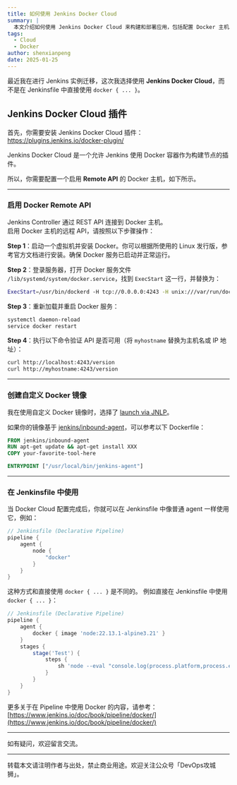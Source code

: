 ```yaml
---
title: 如何使用 Jenkins Docker Cloud
summary: |
  本文介绍如何使用 Jenkins Docker Cloud 来构建和部署应用，包括配置 Docker 主机以及创建自定义 Docker 镜像。
tags:
  - Cloud
  - Docker
author: shenxianpeng
date: 2025-01-25
---
```


最近我在进行 Jenkins 实例迁移，这次我选择使用 **Jenkins Docker Cloud**，而不是在 Jenkinsfile 中直接使用 `docker { ... }`。

## Jenkins Docker Cloud 插件

首先，你需要安装 Jenkins Docker Cloud 插件：  
https://plugins.jenkins.io/docker-plugin/

Jenkins Docker Cloud 是一个允许 Jenkins 使用 Docker 容器作为构建节点的插件。

所以，你需要配置一个启用 **Remote API** 的 Docker 主机，如下所示。

---

### 启用 Docker Remote API

Jenkins Controller 通过 REST API 连接到 Docker 主机。  
启用 Docker 主机的远程 API，请按照以下步骤操作：

**Step 1**：启动一个虚拟机并安装 Docker。你可以根据所使用的 Linux 发行版，参考官方文档进行安装。确保 Docker 服务已启动并正常运行。

**Step 2**：登录服务器，打开 Docker 服务文件 `/lib/systemd/system/docker.service`，找到 `ExecStart` 这一行，并替换为：

```bash
ExecStart=/usr/bin/dockerd -H tcp://0.0.0.0:4243 -H unix:///var/run/docker.sock
````

**Step 3**：重新加载并重启 Docker 服务：

```bash
systemctl daemon-reload
service docker restart
```

**Step 4**：执行以下命令验证 API 是否可用（将 `myhostname` 替换为主机名或 IP 地址）：

```bash
curl http://localhost:4243/version
curl http://myhostname:4243/version
```

---

### 创建自定义 Docker 镜像

我在使用自定义 Docker 镜像时，选择了 [launch via JNLP](https://plugins.jenkins.io/docker-plugin/#plugin-content-launch-via-jnlp)。

如果你的镜像基于 [jenkins/inbound-agent](https://hub.docker.com/r/jenkins/inbound-agent)，可以参考以下 Dockerfile：

```Dockerfile
FROM jenkins/inbound-agent
RUN apt-get update && apt-get install XXX
COPY your-favorite-tool-here

ENTRYPOINT ["/usr/local/bin/jenkins-agent"]
```

---

### 在 Jenkinsfile 中使用

当 Docker Cloud 配置完成后，你就可以在 Jenkinsfile 中像普通 agent 一样使用它，例如：

```groovy
// Jenkinsfile (Declarative Pipeline)
pipeline {
    agent {
        node {
            "docker"
        }
    }
}
```

这种方式和直接使用 `docker { ... }` 是不同的。
例如直接在 Jenkinsfile 中使用 `docker { ... }`：

```groovy
// Jenkinsfile (Declarative Pipeline)
pipeline {
    agent {
        docker { image 'node:22.13.1-alpine3.21' }
    }
    stages {
        stage('Test') {
            steps {
                sh 'node --eval "console.log(process.platform,process.env.CI)"'
            }
        }
    }
}
```

更多关于在 Pipeline 中使用 Docker 的内容，请参考：
[https://www.jenkins.io/doc/book/pipeline/docker/](https://www.jenkins.io/doc/book/pipeline/docker/)

---

如有疑问，欢迎留言交流。

---

转载本文请注明作者与出处，禁止商业用途。欢迎关注公众号「DevOps攻城狮」。